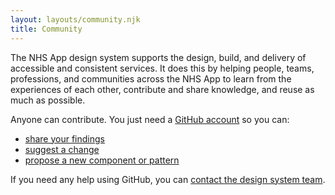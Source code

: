 ```yaml
---
layout: layouts/community.njk
title: Community
---
```


The NHS App design system supports the design, build, and delivery of accessible and consistent services. It does this by helping people, teams, professions, and communities across the NHS App to learn from the experiences of each other, contribute and share knowledge, and reuse as much as possible.

Anyone can contribute. You just need a [GitHub account](https://github.com/signup) so you can:

- [share your findings](/community/share-findings/)
- [suggest a change](/community/suggest-a-change/)
- [propose a new component or pattern](/community/propose-new-component/)

If you need any help using GitHub, you can [contact the design system team](/community/help-and-feedback/).
